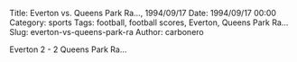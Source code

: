 Title: Everton vs. Queens Park Ra…, 1994/09/17
Date: 1994/09/17 00:00
Category: sports
Tags: football, football scores, Everton, Queens Park Ra…
Slug: everton-vs-queens-park-ra
Author: carbonero


Everton 2 - 2 Queens Park Ra…
